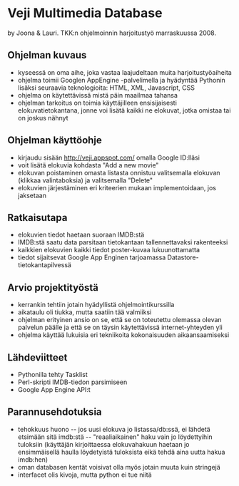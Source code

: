 # Veji Multimedia Database
by Joona & Lauri. TKK:n ohjelmoinnin harjoitustyö marraskuussa 2008.

## Ohjelman kuvaus
- kyseessä on oma aihe, joka vastaa laajudeltaan muita harjoitustyöaiheita
- ohjelma toimii Googlen AppEngine -palvelimella ja hyädyntää Pythonin lisäksi seuraavia
  teknologioita: HTML, XML, Javascript, CSS
- ohjelma on käytettävissä mistä päin maailmaa tahansa
- ohjelman tarkoitus on toimia käyttäjilleen ensisijaisesti elokuvatietokantana,
  jonne voi lisätä kaikki ne elokuvat, jotka omistaa tai on joskus nähnyt

## Ohjelman käyttöohje
- kirjaudu sisään http://veji.appspot.com/ omalla Google ID:lläsi
- voit lisätä elokuvia kohdasta "Add a new movie"
- elokuvan poistaminen omasta listasta onnistuu valitsemalla elokuvan (klikkaa
  valintaboksia) ja valitsemalla "Delete"
- elokuvien järjestäminen eri kriteerien mukaan implementoidaan, jos jaksetaan

## Ratkaisutapa
- elokuvien tiedot haetaan suoraan IMDB:stä
- IMDB:stä saatu data parsitaan tietokantaan tallennettavaksi rakenteeksi
- kaikkien elokuvien kaikki tiedot poster-kuvaa lukuunottamatta 
- tiedot sijaitsevat Google App Enginen tarjoamassa Datastore-tietokantapilvessä
  

## Arvio projektityöstä
- kerrankin tehtiin jotain hyädyllistä ohjelmointikurssilla
- aikataulu oli tiukka, mutta saatiin tää valmiiksi
- ohjelman erityinen ansio on se, että se on toteutettu olemassa olevan 
  palvelun päälle ja että se on täysin käytettävissä internet-yhteyden yli
- ohjelma käyttää lukuisia eri tekniikoita kokonaisuuden aikaansaamiseksi


## Lähdeviitteet
- Pythonilla tehty Tasklist
- Perl-skripti IMDB-tiedon parsimiseen
- Google App Engine API:t


## Parannusehdotuksia
- tehokkuus huono
-- jos uusi elokuva jo listassa/db:ssä, ei lähdetä etsimään sitä imdb:stä
-- "reaaliaikainen" haku vain jo löydettyihin tuloksiin (käyttäjän
   kirjoittaessa elokuvahakuun haetaan jo ensimmäisellä haulla löydetyistä
   tuloksista eikä tehdä aina uutta hakua imdb:hen)
- oman databasen kentät voisivat olla myös jotain muuta kuin stringejä
- interfacet olis kivoja, mutta python ei tue niitä  
